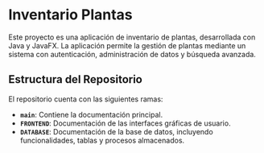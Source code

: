 # Inventario Plantas 

Este proyecto es una aplicación de inventario de plantas, desarrollada con Java y JavaFX. 
La aplicación permite la gestión de plantas mediante un sistema con autenticación, administración de datos y búsqueda avanzada.

## Estructura del Repositorio

El repositorio cuenta con las siguientes ramas:

- **`main`**: Contiene la documentación principal.
- **`FRONTEND`**: Documentación de las interfaces gráficas de usuario.
- **`DATABASE`**: Documentación de la base de datos, incluyendo funcionalidades, tablas y procesos almacenados.